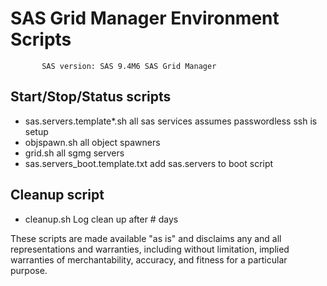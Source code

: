 ﻿# SAS Grid Manager Environment Scripts
           SAS version: SAS 9.4M6 SAS Grid Manager 

## Start/Stop/Status scripts
- sas.servers.template*.sh   all sas services assumes passwordless ssh is setup
- objspawn.sh  all object spawners
- grid.sh  all sgmg servers
- sas.servers_boot.template.txt  add sas.servers to boot script

## Cleanup script
- cleanup.sh  Log clean up after # days

These scripts are made available "as is" and disclaims any and all representations
and warranties, including without limitation, implied warranties of
merchantability, accuracy, and fitness for a particular purpose.